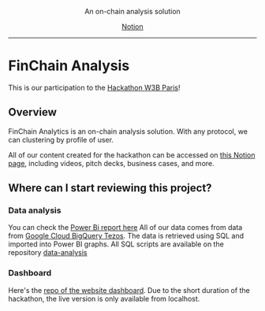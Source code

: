 

<div align="center">
  

  <p>
    An on-chain analysis solution
  </p>
  <p>
    <a href="https://mathis-hyperia-labs.notion.site/FinChain-Analytics-Hackaton-H-W3B-9effade675bf4b549297e8812300788d">Notion</a>  
  </p>
</div>

<hr>


# FinChain Analysis

This is our participation to the [Hackathon W3B Paris](https://www.hackathon-w3b.com/paris)!

## Overview

FinChain Analytics is an on-chain analysis solution.
With any protocol, we can clustering by profile of user.

All of our content created for the hackathon can be accessed on [this Notion page](https://mathis-hyperia-labs.notion.site/FinChain-Analytics-Hackaton-H-W3B-9effade675bf4b549297e8812300788d), including videos, pitch decks, business cases, and more.

## Where can I start reviewing this project?

### Data analysis
You can check the [Power Bi report here](https://app.powerbi.com/view?r=eyJrIjoiZDE5MjI4NzAtZWZiMS00MmQ3LWJlMjMtY2Y1Y2RkODcyOTA3IiwidCI6ImI5M2Y0MDhjLWJmYjEtNGVmNC1iZDJkLTFiMGRkNmQwOGQyNSJ9)
All of our data comes from data from [Google Cloud BigQuery Tezos](https://console.cloud.google.com/marketplace/product/public-data-finance/crypto-tezos-dataset). The data is retrieved using SQL and imported into Power BI graphs.
All SQL scripts are available on the repository [data-analysis](https://github.com/FinChain-Analytics/data-analysis)

### Dashboard
Here's the [repo of the website dashboard](https://github.com/FinChain-Analytics/app). Due to the short duration of the hackathon, the live version is only available from localhost.
